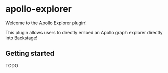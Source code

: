 # apollo-explorer

Welcome to the Apollo Explorer plugin!

This plugin allows users to directly embed an Apollo graph explorer directly into Backstage! 

## Getting started

TODO
